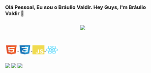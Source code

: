 ### Olá Pessoal, Eu sou o Bráulio Valdir. Hey Guys, I'm Bráulio Valdir 🖖
##

<div align="center">
  <a href="https://github.com/">
<!--   <img height="180em" src="https://github-readme-stats.vercel.app/api?username=Brascomn&show_icons=true&theme=dark&include_all_commits=true&count_private=true"/> -->
  <img height="180em" src="https://github-readme-stats.vercel.app/api/top-langs/?username=Brascomn&layout=compact&langs_count=7&theme=dark"/>
</div>

##

<div style="display: inline"><br>
  <img align="center" alt="BV-HTML" height="30" width="40" src="https://raw.githubusercontent.com/devicons/devicon/master/icons/html5/html5-original.svg">
  <img align="center" alt="BV-CSS" height="30" width="40" src="https://raw.githubusercontent.com/devicons/devicon/master/icons/css3/css3-original.svg">
  <img align="center" alt="BV-Js" height="30" width="40" src="https://raw.githubusercontent.com/devicons/devicon/master/icons/javascript/javascript-plain.svg">
  <img align="center" alt="BV-React" height="30" width="40" src="https://raw.githubusercontent.com/devicons/devicon/master/icons/react/react-original.svg">
</div>

 ## 
  
<div> 
  <a href="https://instagram.com/brauliovaldir" target="_blank"><img src="https://img.shields.io/badge/-Instagram-%23E4405F?style=for-the-badge&logo=instagram&logoColor=white" target="_blank"></a>
  <a href = "mailto:brauliovaldir69@gmail.com"><img src="https://img.shields.io/badge/-Gmail-%23333?style=for-the-badge&logo=gmail&logoColor=white" target="_blank"></a>
  <a href="https://www.linkedin.com/in/BraulioValdir" target="_blank"><img src="https://img.shields.io/badge/-LinkedIn-%230077B5?style=for-the-badge&logo=linkedin&logoColor=white" target="_blank"></a>
  </div>

